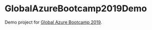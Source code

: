 # GlobalAzureBootcamp2019Demo
Demo project for [Global Azure Bootcamp 2019](https://jazug.connpass.com/event/115696/).

